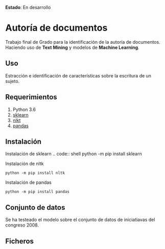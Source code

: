 **Estado**: En desarrollo

# Autoría de documentos

Trabajo final de Grado para la identificación de la autoría de documentos. Haciendo uso de **Text Mining** y modelos de **Machine Learning**.

## Uso

Estracción e identificación de características sobre la escritura de un sujeto.

## Requerimientos

1. Python 3.6
2. [sklearn](https://github.com/scikit-learn/scikit-learn)
2. [nlkt](https://github.com/nltk/nltk)
3. [pandas](https://github.com/pandas-dev/pandas)

## Instalación

Instalación de sklearn
.. code:: shell
  python -m pip install sklearn

Instalación de nltk
~~~
python -m pip install nltk
~~~
Instalación de pandas
~~~
python -m pip install pandas
~~~

## Conjunto de datos

Se ha testeado el modelo sobre el conjunto de datos de iniciatiavas del congreso 2008.

## Ficheros


